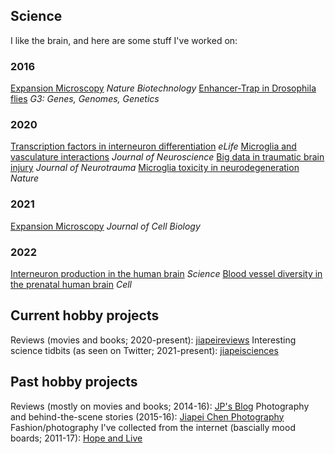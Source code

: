 ## Science
I like the brain, and here are some stuff I've worked on:

### 2016
[Expansion Microscopy](https://www.nature.com/articles/nbt.3641) _Nature Biotechnology_
[Enhancer-Trap in Drosophila flies](https://academic.oup.com/g3journal/article/6/10/3017/6032519?login=true) _G3: Genes, Genomes, Genetics_

### 2020
[Transcription factors in interneuron differentiation](https://elifesciences.org/articles/54903) _eLife_
[Microglia and vasculature interactions](https://www.jneurosci.org/content/40/34/6503.abstract) _Journal of Neuroscience_
[Big data in traumatic brain injury](https://www.liebertpub.com/doi/full/10.1089/neu.2018.6192) _Journal of Neurotrauma_
[Microglia toxicity in neurodegeneration](https://www.nature.com/articles/s41586-020-2709-7) _Nature_

### 2021
[Expansion Microscopy](https://rupress.org/jcb/article/220/9/e202105067/212454/Label-retention-expansion-microscopyLabel) _Journal of Cell Biology_

### 2022
[Interneuron production in the human brain](https://www.science.org/doi/abs/10.1126/science.abk2346) _Science_
[Blood vessel diversity in the prenatal human brain](https://www.cell.com/cell/fulltext/S0092-8674(22)01126-6) _Cell_

## Current hobby projects
Reviews (movies and books; 2020-present): [jiapeireviews](https://www.instagram.com/jiapeireviews/)
Interesting science tidbits (as seen on Twitter; 2021-present): [jiapeisciences](https://www.instagram.com/jiapeisciences/)

## Past hobby projects
Reviews (mostly on movies and books; 2014-16): [JP's Blog](https://odetosleep.wordpress.com/)
Photography and behind-the-scene stories (2015-16): [Jiapei Chen Photography](https://jiapeichenphotography.weebly.com/)
Fashion/photography I've collected from the internet (bascially mood boards; 2011-17): [Hope and Live](https://hopeandlive.wordpress.com/)
